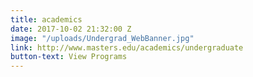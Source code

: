 ```yaml
---
title: academics
date: 2017-10-02 21:32:00 Z
image: "/uploads/Undergrad_WebBanner.jpg"
link: http://www.masters.edu/academics/undergraduate
button-text: View Programs
---
```


